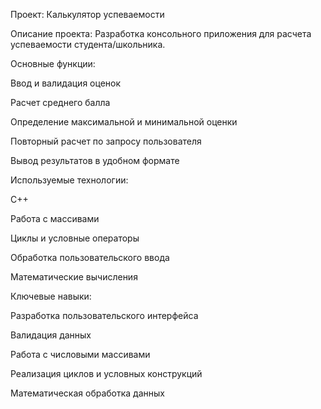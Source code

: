 Проект: Калькулятор успеваемости


Описание проекта:
Разработка консольного приложения для расчета успеваемости студента/школьника.

Основные функции:

Ввод и валидация оценок

Расчет среднего балла

Определение максимальной и минимальной оценки

Повторный расчет по запросу пользователя

Вывод результатов в удобном формате

Используемые технологии:

C++

Работа с массивами

Циклы и условные операторы

Обработка пользовательского ввода

Математические вычисления

Ключевые навыки:

Разработка пользовательского интерфейса

Валидация данных

Работа с числовыми массивами

Реализация циклов и условных конструкций

Математическая обработка данных
